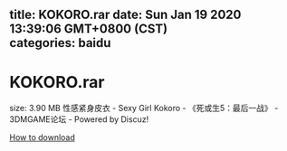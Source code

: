 
title: KOKORO.rar
date: Sun Jan 19 2020 13:39:06 GMT+0800 (CST)    
categories: baidu
---

# KOKORO.rar
size: 3.90 MB
 性感紧身皮衣 - Sexy Girl Kokoro - 《死或生5：最后一战》 - 3DMGAME论坛 - Powered by Discuz!
 

[How to download](https://bpcam.bemobtrk.com/go/2ceec3aa-1ca2-46d6-b9ff-aaa5c184517c?jno=23)